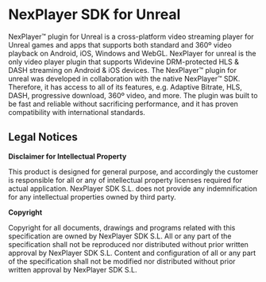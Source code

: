 # NexPlayer SDK for Unreal

NexPlayer™ plugin for Unreal is a cross-platform video streaming player for Unreal games and apps that supports both standard and 360º video playback on Android, iOS, Windows and WebGL. NexPlayer for unreal is the only video player plugin that supports Widevine DRM-protected HLS & DASH streaming on Android & iOS devices. The NexPlayer™ plugin for unreal was developed in collaboration with the native NexPlayer™ SDK. Therefore, it has access to all of its features, e.g. Adaptive Bitrate, HLS, DASH, progressive download, 360º video, and more. The plugin was built to be fast and reliable without sacrificing performance, and it has proven compatibility with international standards.

## Legal Notices

**Disclaimer for Intellectual Property**

This product is designed for general purpose, and accordingly the customer is responsible for all or any of intellectual property licenses required for actual application. NexPlayer SDK S.L. does not provide any indemnification for any intellectual properties owned by third party.

**Copyright**

Copyright for all documents, drawings and programs related with this specification are owned by NexPlayer SDK S.L. All or any part of the specification shall not be reproduced nor distributed without prior written approval by NexPlayer SDK S.L. Content and configuration of all or any part of the specification shall not be modified nor distributed without prior written approval by NexPlayer SDK S.L.

